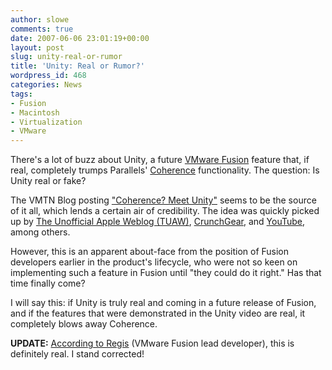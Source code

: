 ```yaml
---
author: slowe
comments: true
date: 2007-06-06 23:01:19+00:00
layout: post
slug: unity-real-or-rumor
title: 'Unity: Real or Rumor?'
wordpress_id: 468
categories: News
tags:
- Fusion
- Macintosh
- Virtualization
- VMware
---
```


There's a lot of buzz about Unity, a future [VMware Fusion](http://www.vmware.com/products/beta/fusion/) feature that, if real, completely trumps Parallels' [Coherence](http://www.parallels.com/products/coherence/) functionality. The question: Is Unity real or fake?

The VMTN Blog posting ["Coherence? Meet Unity"](http://blogs.vmware.com/vmtn/2007/06/coherence_meet_.html) seems to be the source of it all, which lends a certain air of credibility. The idea was quickly picked up by [The Unofficial Apple Weblog (TUAW)](http://www.tuaw.com/2007/06/06/vmware-fusion-unity/), [CrunchGear](http://crunchgear.com/2007/06/06/windows-apps-in-os-x-is-this-what-leopard-can-do/), and [YouTube](http://www.youtube.com/watch?v=JIApJMzGzDQ), among others.

However, this is an apparent about-face from the position of Fusion developers earlier in the product's lifecycle, who were not so keen on implementing such a feature in Fusion until "they could do it right." Has that time finally come?

I will say this: if Unity is truly real and coming in a future release of Fusion, and if the features that were demonstrated in the Unity video are real, it completely blows away Coherence.

**UPDATE:** [According to Regis](http://compfusion.blogspot.com/2007/06/leapfrogged.html) (VMware Fusion lead developer), this is definitely real. I stand corrected!

